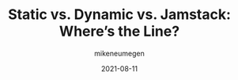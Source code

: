 ---
author: mikeneumegen
date: 2021-08-11
publisher: css
tags:
  - comparison
  - meta
target_url: https://css-tricks.com/static-vs-dynamic-vs-jamstack-wheres-the-line/
title: "Static vs. Dynamic vs. Jamstack: Where’s the Line?"
---